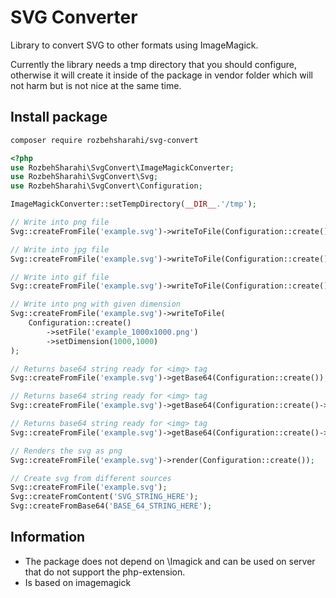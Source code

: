 # SVG Converter
Library to convert SVG to other formats using ImageMagick.

Currently the library needs a tmp directory that you should configure, otherwise it will create it inside of the package in vendor folder which will not harm but is not nice at the same time.

## Install package

```bash
composer require rozbehsharahi/svg-convert
```

```php
<?php
use RozbehSharahi\SvgConvert\ImageMagickConverter;
use RozbehSharahi\SvgConvert\Svg;
use RozbehSharahi\SvgConvert\Configuration;

ImageMagickConverter::setTempDirectory(__DIR__.'/tmp');

// Write into png file
Svg::createFromFile('example.svg')->writeToFile(Configuration::create()->setFile('example.png'));

// Write into jpg file
Svg::createFromFile('example.svg')->writeToFile(Configuration::create()->setFile('example.jpg'));

// Write into gif file
Svg::createFromFile('example.svg')->writeToFile(Configuration::create()->setFile('example.gif'));

// Write into png with given dimension
Svg::createFromFile('example.svg')->writeToFile(
    Configuration::create()
        ->setFile('example_1000x1000.png')
        ->setDimension(1000,1000)
);

// Returns base64 string ready for <img> tag
Svg::createFromFile('example.svg')->getBase64(Configuration::create());

// Returns base64 string ready for <img> tag
Svg::createFromFile('example.svg')->getBase64(Configuration::create()->setFormat('jpg'));

// Returns base64 string ready for <img> tag
Svg::createFromFile('example.svg')->getBase64(Configuration::create()->setFormat('gif'));

// Renders the svg as png
Svg::createFromFile('example.svg')->render(Configuration::create());

// Create svg from different sources
Svg::createFromFile('example.svg');
Svg::createFromContent('SVG_STRING_HERE');
Svg::createFromBase64('BASE_64_STRING_HERE');
```

## Information

- The package does not depend on \Imagick and can be used on server that do not support the php-extension.
- Is based on imagemagick
